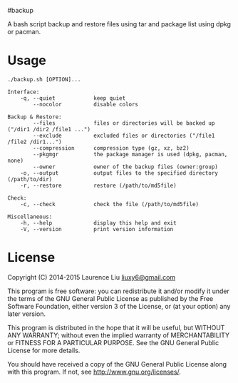 #backup

A bash script backup and restore files using tar and package list using dpkg or pacman.


# Usage

    ./backup.sh [OPTION]...

    Interface:
        -q, --quiet            keep quiet
            --nocolor          disable colors

    Backup & Restore:
            --files            files or directories will be backed up ("/dir1 /dir2 /file1 ...")
            --exclude          excluded files or directories ("/file1 /file2 /dir1...")
            --compression      compression type (gz, xz, bz2)
            --pkgmgr           the package manager is used (dpkg, pacman, none)
            --owner            owner of the backup files (owner:group)
        -o, --output           output files to the specified directory (/path/to/dir)
        -r, --restore          restore (/path/to/md5file)

    Check:
        -c, --check            check the file (/path/to/md5file)

    Miscellaneous:
        -h, --help             display this help and exit
        -V, --version          print version information


# License

Copyright (C) 2014-2015  Laurence Liu <liuxy6@gmail.com>

This program is free software: you can redistribute it and/or modify it under the terms of the GNU General Public License as published by the Free Software Foundation, either version 3 of the License, or (at your option) any later version.

This program is distributed in the hope that it will be useful, but WITHOUT ANY WARRANTY; without even the implied warranty of MERCHANTABILITY or FITNESS FOR A PARTICULAR PURPOSE.  See the GNU General Public License for more details.

You should have received a copy of the GNU General Public License along with this program.  If not, see <http://www.gnu.org/licenses/>.
